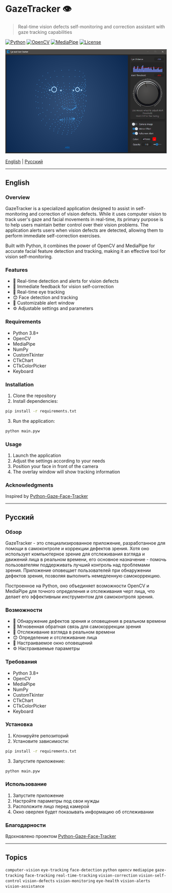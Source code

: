 # GazeTracker 👁️

> Real-time vision defects self-monitoring and correction assistant with gaze tracking capabilities

[![Python](https://img.shields.io/badge/Python-3.8+-blue.svg)](https://www.python.org/downloads/)
[![OpenCV](https://img.shields.io/badge/OpenCV-4.x-green.svg)](https://opencv.org/)
[![MediaPipe](https://img.shields.io/badge/MediaPipe-Latest-red.svg)](https://mediapipe.dev/)
[![License](https://img.shields.io/badge/License-MIT-yellow.svg)](https://opensource.org/licenses/MIT)

![GazeTracker Screenshot](assets/screenshot.png)

[English](#english) | [Русский](#русский)

---

## English

### Overview
GazeTracker is a specialized application designed to assist in self-monitoring and correction of vision defects. While it uses computer vision to track user's gaze and facial movements in real-time, its primary purpose is to help users maintain better control over their vision problems. The application alerts users when vision defects are detected, allowing them to perform immediate self-correction exercises.

Built with Python, it combines the power of OpenCV and MediaPipe for accurate facial feature detection and tracking, making it an effective tool for vision self-monitoring.

### Features
- 🚨 Real-time detection and alerts for vision defects
- 🎯 Immediate feedback for vision self-correction
- 👀 Real-time eye tracking
- 😊 Face detection and tracking
- 🎨 Customizable alert window
- ⚙️ Adjustable settings and parameters

### Requirements
- Python 3.8+
- OpenCV
- MediaPipe
- NumPy
- CustomTkinter
- CTkChart
- CTkColorPicker
- Keyboard

### Installation
1. Clone the repository
2. Install dependencies:
```bash
pip install -r requirements.txt
```
3. Run the application:
```bash
python main.pyw
```

### Usage
1. Launch the application
2. Adjust the settings according to your needs
3. Position your face in front of the camera
4. The overlay window will show tracking information

### Acknowledgments
Inspired by [Python-Gaze-Face-Tracker](https://github.com/alireza787b/Python-Gaze-Face-Tracker)

---

## Русский

### Обзор
GazeTracker - это специализированное приложение, разработанное для помощи в самоконтроле и коррекции дефектов зрения. Хотя оно использует компьютерное зрение для отслеживания взгляда и движений лица в реальном времени, его основное назначение - помочь пользователям поддерживать лучший контроль над проблемами зрения. Приложение оповещает пользователей при обнаружении дефектов зрения, позволяя выполнить немедленную самокоррекцию.

Построенное на Python, оно объединяет возможности OpenCV и MediaPipe для точного определения и отслеживания черт лица, что делает его эффективным инструментом для самоконтроля зрения.

### Возможности
- 🚨 Обнаружение дефектов зрения и оповещения в реальном времени
- 🎯 Мгновенная обратная связь для самокоррекции зрения
- 👀 Отслеживание взгляда в реальном времени
- 😊 Определение и отслеживание лица
- 🎨 Настраиваемое окно оповещений
- ⚙️ Настраиваемые параметры

### Требования
- Python 3.8+
- OpenCV
- MediaPipe
- NumPy
- CustomTkinter
- CTkChart
- CTkColorPicker
- Keyboard

### Установка
1. Клонируйте репозиторий
2. Установите зависимости:
```bash
pip install -r requirements.txt
```
3. Запустите приложение:
```bash
python main.pyw
```

### Использование
1. Запустите приложение
2. Настройте параметры под свои нужды
3. Расположите лицо перед камерой
4. Окно оверлея будет показывать информацию об отслеживании

### Благодарности
Вдохновлено проектом [Python-Gaze-Face-Tracker](https://github.com/alireza787b/Python-Gaze-Face-Tracker)

---

## Topics
`computer-vision` `eye-tracking` `face-detection` `python` `opencv` `mediapipe` `gaze-tracking` `face-tracking` `real-time-tracking` `vision-correction` `vision-self-control` `vision-defects` `vision-monitoring` `eye-health` `vision-alerts` `vision-assistance`
